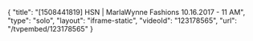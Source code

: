 {
    "title": "[1508441819] HSN | MarlaWynne Fashions 10.16.2017 - 11 AM",
    "type": "solo",
    "layout": "iframe-static",
    "videoId": "123178565",
    "url": "\/tvpembed\/123178565"
}
